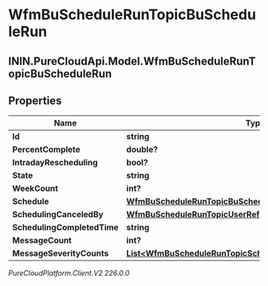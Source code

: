 # WfmBuScheduleRunTopicBuScheduleRun

## ININ.PureCloudApi.Model.WfmBuScheduleRunTopicBuScheduleRun

## Properties

|Name | Type | Description | Notes|
|------------ | ------------- | ------------- | -------------|
| **Id** | **string** |  | [optional] |
| **PercentComplete** | **double?** |  | [optional] |
| **IntradayRescheduling** | **bool?** |  | [optional] |
| **State** | **string** |  | [optional] |
| **WeekCount** | **int?** |  | [optional] |
| **Schedule** | [**WfmBuScheduleRunTopicBuScheduleReference**](WfmBuScheduleRunTopicBuScheduleReference) |  | [optional] |
| **SchedulingCanceledBy** | [**WfmBuScheduleRunTopicUserReference**](WfmBuScheduleRunTopicUserReference) |  | [optional] |
| **SchedulingCompletedTime** | **string** |  | [optional] |
| **MessageCount** | **int?** |  | [optional] |
| **MessageSeverityCounts** | [**List&lt;WfmBuScheduleRunTopicSchedulerMessageSeverityCount&gt;**](WfmBuScheduleRunTopicSchedulerMessageSeverityCount) |  | [optional] |



_PureCloudPlatform.Client.V2 226.0.0_
